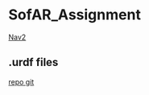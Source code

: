 # SofAR_Assignment

[Nav2](https://navigation.ros.org/index.html)


## .urdf files
[repo git](https://github.com/cyberbotics/urdf2webots.git)
